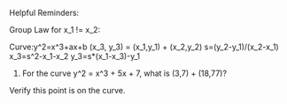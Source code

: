 Helpful Reminders:

Group Law for x_1 != x_2:

Curve:y^2=x^3+ax+b
(x_3, y_3) = (x_1,y_1) + (x_2,y_2)
s=(y_2-y_1)/(x_2-x_1)
x_3=s^2-x_1-x_2
y_3=s*(x_1-x_3)-y_1

1. For the curve y^2 = x^3 + 5x + 7, what is (3,7) + (18,77)?

Verify this point is on the curve.